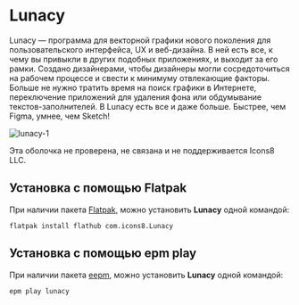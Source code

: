 # Lunacy

Lunacy — программа для векторной графики нового поколения для пользовательского интерфейса, UX и веб-дизайна. В ней есть все, к чему вы привыкли в других подобных приложениях, и выходит за его рамки. Создано дизайнерами, чтобы дизайнеры могли сосредоточиться на рабочем процессе и свести к минимуму отвлекающие факторы. Больше не нужно тратить время на поиск графики в Интернете, переключение приложений для удаления фона или обдумывание текстов-заполнителей. В Lunacy есть все и даже больше. Быстрее, чем Figma, умнее, чем Sketch!

![lunacy-1](/lunacy/lunacy-1.jpg)

Эта оболочка не проверена, не связана и не поддерживается Icons8 LLC.

## Установка c помощью Flatpak <Badge type="danger" text="Неофициальная сборка" />

При наличии пакета [Flatpak](/flatpak), можно установить **Lunacy** одной командой:

```shell
flatpak install flathub com.icons8.Lunacy
```

## Установка c помощью epm play <Badge type="danger" text="Неофициальная сборка" />

При наличии пакета [eepm](/epm), можно установить **Lunacy** одной командой:

```shell
epm play lunacy
```